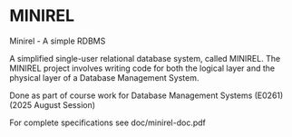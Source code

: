 MINIREL
=======

Minirel - A simple RDBMS

A simplified single-user relational database system, called MINIREL. 
The MINIREL project involves writing code for both the logical layer and 
the physical layer of a Database Management System.

Done as part of course work for Database Management Systems (E0261) (2025 August Session)

For complete specifications see doc/minirel-doc.pdf
